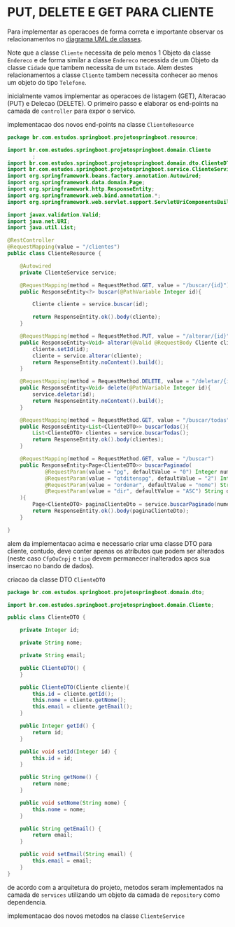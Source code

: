 # __PUT, DELETE E GET PARA CLIENTE__

Para implementar as operacoes de forma correta e importante observar os relacionamentos no [diagrama UML de classes](../../ConteudoDoCurso/Secao2-ImplementacaoDoModeloConceitual/Diagrama/diagrama-de-classes.png).

Note que a classe `Cliente` necessita de pelo menos 1 Objeto da classe `Endereco` e de forma similar a classe `Endereco` necessida de um Objeto da classe `Cidade` que tambem necessita de um `Estado`. Alem destes relacionamentos a classe `Cliente` tambem necessita conhecer ao menos um objeto do tipo `Telefone`.

inicialmente vamos implementar as operacoes de listagem (GET), Alteracao (PUT) e Delecao (DELETE). O primeiro passo e elaborar os end-points na camada de `controller` para expor o servico.

implementacao dos novos end-points na classe `ClienteResource`

```java
package br.com.estudos.springboot.projetospringboot.resource;

import br.com.estudos.springboot.projetospringboot.domain.Cliente
        ;
import br.com.estudos.springboot.projetospringboot.domain.dto.ClienteDTO;
import br.com.estudos.springboot.projetospringboot.service.ClienteService;
import org.springframework.beans.factory.annotation.Autowired;
import org.springframework.data.domain.Page;
import org.springframework.http.ResponseEntity;
import org.springframework.web.bind.annotation.*;
import org.springframework.web.servlet.support.ServletUriComponentsBuilder;

import javax.validation.Valid;
import java.net.URI;
import java.util.List;

@RestController
@RequestMapping(value = "/clientes")
public class ClienteResource {

    @Autowired
    private ClienteService service;

    @RequestMapping(method = RequestMethod.GET, value = "/buscar/{id}")
    public ResponseEntity<?> buscar(@PathVariable Integer id){

        Cliente cliente = service.buscar(id);

        return ResponseEntity.ok().body(cliente);
    }

    @RequestMapping(method = RequestMethod.PUT, value = "/alterar/{id}")
    public ResponseEntity<Void> alterar(@Valid @RequestBody Cliente cliente, @PathVariable Integer id){
        cliente.setId(id);
        cliente = service.alterar(cliente);
        return ResponseEntity.noContent().build();
    }

    @RequestMapping(method = RequestMethod.DELETE, value = "/deletar/{id}")
    public ResponseEntity<Void> delete(@PathVariable Integer id){
        service.deletar(id);
        return ResponseEntity.noContent().build();
    }

    @RequestMapping(method = RequestMethod.GET, value = "/buscar/todas")
    public ResponseEntity<List<ClienteDTO>> buscarTodas(){
        List<ClienteDTO> clientes = service.buscarTodas();
        return ResponseEntity.ok().body(clientes);
    }

    @RequestMapping(method = RequestMethod.GET, value = "/buscar")
    public ResponseEntity<Page<ClienteDTO>> buscarPaginado(
            @RequestParam(value = "pg", defaultValue = "0") Integer numeroPagina,
            @RequestParam(value = "qtditenspg", defaultValue = "2") Integer linhasPorPagina,
            @RequestParam(value = "ordenar", defaultValue = "nome") String ordenarPor,
            @RequestParam(value = "dir", defaultValue = "ASC") String direcaoOrdencao
    ){
        Page<ClienteDTO> paginaClienteDto = service.buscarPaginado(numeroPagina, linhasPorPagina, ordenarPor, direcaoOrdencao);
        return ResponseEntity.ok().body(paginaClienteDto);
    }

}
```

alem da implementacao acima e necessario criar uma classe DTO para cliente, contudo, deve conter apenas os atributos que podem ser alterados (neste caso `CfpOuCnpj` e `tipo` devem permanecer inalterados apos sua insercao no bando de dados).

criacao da classe DTO `ClienteDTO`

```java
package br.com.estudos.springboot.projetospringboot.domain.dto;

import br.com.estudos.springboot.projetospringboot.domain.Cliente;

public class ClienteDTO {

    private Integer id;

    private String nome;

    private String email;

    public ClienteDTO() {
    }

    public ClienteDTO(Cliente cliente){
        this.id = cliente.getId();
        this.nome = cliente.getNome();
        this.email = cliente.getEmail();
    }

    public Integer getId() {
        return id;
    }

    public void setId(Integer id) {
        this.id = id;
    }

    public String getNome() {
        return nome;
    }

    public void setNome(String nome) {
        this.nome = nome;
    }

    public String getEmail() {
        return email;
    }

    public void setEmail(String email) {
        this.email = email;
    }
}
```

de acordo com a arquitetura do projeto, metodos seram implementados na camada de `services` utilizando um objeto da camada de `repository` como dependencia.

implementacao dos novos metodos na classe `ClienteService`

```java

```


